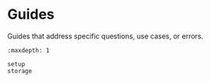 # Guides

Guides that address specific questions, use cases, or errors.

```{toctree}
:maxdepth: 1

setup
storage
```
